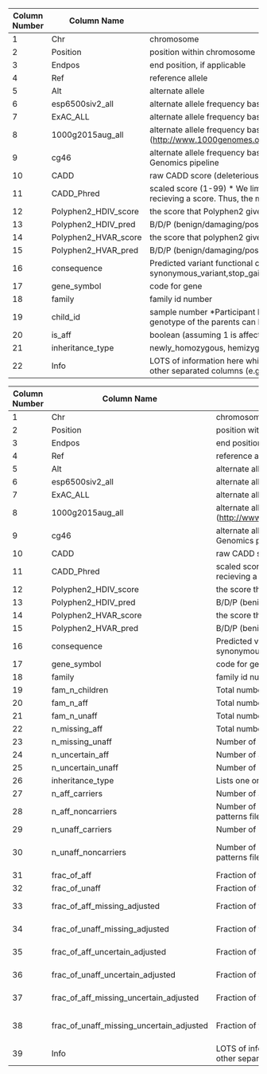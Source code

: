| Column Number| Column Name| Column Description|
| --- | --- | --- | 
|1| Chr | chromosome|
|2| Position | position within chromosome|
|3| Endpos | end position, if applicable|
|4| Ref | reference allele|
|5| Alt | alternate allele|
|6| esp6500siv2_all | alternate allele frequency based on all ethnicities provided in the NHLBI Exome Sequencing Project|
|7| ExAC_ALL | alternate allele frequency based on all ethnicities provided in ExAC?|
|8| 1000g2015aug_all | alternate allele frequency based on all ethnicities provided in 1000G, Aug 2015 (http://www.1000genomes.org/)|
|9| cg46 | alternate allele frequency based on 46 unrelated samples sequenced and processed with the Complete Genomics pipeline|
|10| CADD | raw CADD score (deleterious-ness of the SNP/inDEL)|
|11| CADD_Phred | scaled score (1-99) * We limited this (due to data size and interest) to the top 10% of deleterious variants recieving a score. Thus, the max score listed will be 10. |
|12| Polyphen2_HDIV_score | the score that Polyphen2 gives the snp based on the HumDiv database.  usually NA in this file|
|13| Polyphen2_HDIV_pred | B/D/P (benign/damaging/possibly damaging)|
|14| Polyphen2_HVAR_score | the score that polyphen2 gives the snp based on the HumVar database.  usually NA in this file|
|15| Polyphen2_HVAR_pred | B/D/P (benign/damaging/possibly damaging)|
|16| consequence | Predicted variant functional consequence as determined by Variant Effect Predictor (VEP) (i.e. synonymous_variant,stop_gained,stop_lost,frameshift_variant,splice_acceptor_variant,splice_donor_variant)|
|17| gene_symbol | code for gene|
|18| family | family id number|
|19| child_id | sample number *Participant ID (from AGRE cohort) only chidren are listed in the flat files since the genotype of the parents can be inferred (and was previously determined) by the inheritance pattern).|
|20| is_aff | boolean (assuming 1 is affected and 0 is not?)|
|21| inheritance_type | newly_homozygous, hemizygous (filtered for these two types only)|
|22| Info | LOTS of information here which we chose to annotate. It provides the source information for many of the other separated columns (e.g., consequence, Polyphen, 1000g).|

| Column Number| Column Name| Column Description| Column Formula (If Applicable)|
| --- | --- | --- | --- |
|1| Chr| chromosome|
|2| Position| position within chromosome|
|3| Endpos| end position, if applicable|
|4| Ref| reference allele|
|5| Alt| alternate allele|
|6| esp6500siv2_all| alternate allele frequency based on all ethnicities provided in the NHLBI Exome Sequencing Project|
|7| ExAC_ALL| alternate allele frequency based on all ethnicities provided in ExAC?|
|8| 1000g2015aug_all| alternate allele frequency based on all ethnicities provided in 1000G, Aug 2015 (http://www.1000genomes.org/)|
|9| cg46| alternate allele frequency based on 46 unrelated samples sequenced and processed with the Complete Genomics pipeline|
|10| CADD| raw CADD score (deleterious-ness of the SNP/inDEL)|
|11| CADD_Phred| scaled score (1-99) * We limited this (due to data size and interest) to the top 10% of deleterious variants recieving a score. Thus, the max score listed will be 10. |
|12| Polyphen2_HDIV_score| the score that Polyphen2 gives the snp based on the HumDiv database.  usually NA in this file|
|13| Polyphen2_HDIV_pred| B/D/P (benign/damaging/possibly damaging)|
|14| Polyphen2_HVAR_score| the score that polyphen2 gives the snp based on the HumVar database.  usually NA in this file|
|15| Polyphen2_HVAR_pred| B/D/P (benign/damaging/possibly damaging)|
|16| consequence| Predicted variant functional consequence as determined by Variant Effect Predictor (VEP) (i.e. synonymous_variant,stop_gained,stop_lost,frameshift_variant,splice_acceptor_variant,splice_donor_variant)|
|17| gene_symbol| code for gene|
|18| family| family id number|
|19| fam_n_children| Total number of children in the family (from ped file)|
|20| fam_n_aff| Total number of affected children in the family (from ped file)|
|21| fam_n_unaff| Total number of unaffected children in the family (from ped file)|
|22| n_missing_aff| Total number of unaffected children in the family (from ped file)|
|23| n_missing_unaff| Number of unaffected children with an inheritance_type=missing|
|24| n_uncertain_aff| Number of affected children with an inheritance_type=uncertain|
|25| n_uncertain_unaff| Number of unaffected children with an inheritance_type=uncertain|
|26| inheritance_type| Lists one or more inheritance types|
|27| n_aff_carriers| Number of affected children with an inheritance_type!=uncertain, missing|
|28| n_aff_noncarriers| Number of unaffected children that are homozygous reference at this site (not in the VCF or inheritance patterns file)|
|29| n_unaff_carriers| Number of unaffected children with an inheritance_type!=uncertain, missing|
|30| n_unaff_noncarriers| Number of unaffected children that are homozygous reference at this site (not in the VCF or inheritance patterns file)| fam_unaff_children - n_unaff_carriers  - n_missing_unaff - n_uncertain_unaff
|31| frac_of_aff| Fraction of the affected children carrying the varaint| n_aff_carriers/fam_n_aff
|32| frac_of_unaff| Fraction of the unaffected children carrying the varaint| n_unaff_carriers/fam_n_unaff
|33| frac_of_aff_missing_adjusted| Fraction of the affected children carrying the varaint and not missing| n_aff_carriers/(fam_n_aff-n_missing_aff)
|34| frac_of_unaff_missing_adjusted| Fraction of the unaffected children carrying the varaint and not missing| n_unaff_carriers/(fam_n_unaff-n_missing_unaff)
|35| frac_of_aff_uncertain_adjusted| Fraction of the affected children carrying the varaint and not uncertain| n_aff_carriers/(fam_n_aff-n_uncertain_aff)
|36| frac_of_unaff_uncertain_adjusted| Fraction of the unaffected children carrying the varaint and not uncertain| n_unaff_carriers/(fam_n_unaff-n_uncertain_unaff)
|37| frac_of_aff_missing_uncertain_adjusted| Fraction of the affected children carrying the varaint and not missing or uncertain| n_aff_carriers/(fam_n_aff-n_missing_aff-n_uncertain_aff)
|38| frac_of_unaff_missing_uncertain_adjusted| Fraction of the unaffected children carrying the varaint and not missing or uncertain| n_unaff_carriers/(fam_unaff_children - n_uncertain_unaff - n_missing_unaff)
|39| Info| LOTS of information here which we chose to annotate. It provides the source information for many of the other separated columns (e.g., consequence, Polyphen, 1000g).|
